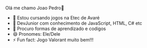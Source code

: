 Olá me chamo Joao Pedro👋

- 🔭 Estou cursando jogos na Etec de Avaré 
- 🌱 DevJunior com conhecimento de JavaScript, HTML, C# etc
- 🤔 Procuro formas de aprendizado e codigos 
- 😄 Pronomes: Ele/Dele
- ⚡ Fun fact: Jogo Valorant muito bem!!!

